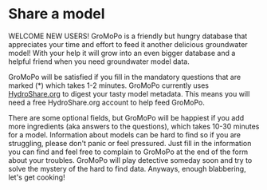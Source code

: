 # Share a model

WELCOME NEW USERS!
GroMoPo is a friendly but hungry database that appreciates your time and effort to feed it another delicious groundwater model!
With your help it will grow into an even bigger database and a helpful friend when you need groundwater model data.

GroMoPo will be satisfied if you fill in the mandatory questions that are marked (*) which takes 1-2 minutes. GroMoPo currently uses
[HydroShare.org](https://www.hydroshare.org) to digest your tasty model metadata. This means you will need a free HydroShare.org account to help feed GroMoPo.

There are some optional fields, but GroMoPo will be happiest if you add more ingredients (aka answers to the questions), which takes 10-30 minutes for a
model. Information about models can be hard to find so if you are struggling, please don't panic or feel pressured. Just
fill in the information you can find and feel free to complain to GroMoPo at the end of the form about your troubles.
GroMoPo will play detective someday soon and try to solve the mystery of the hard to find data. Anyways, enough
blabbering, let's get cooking!

